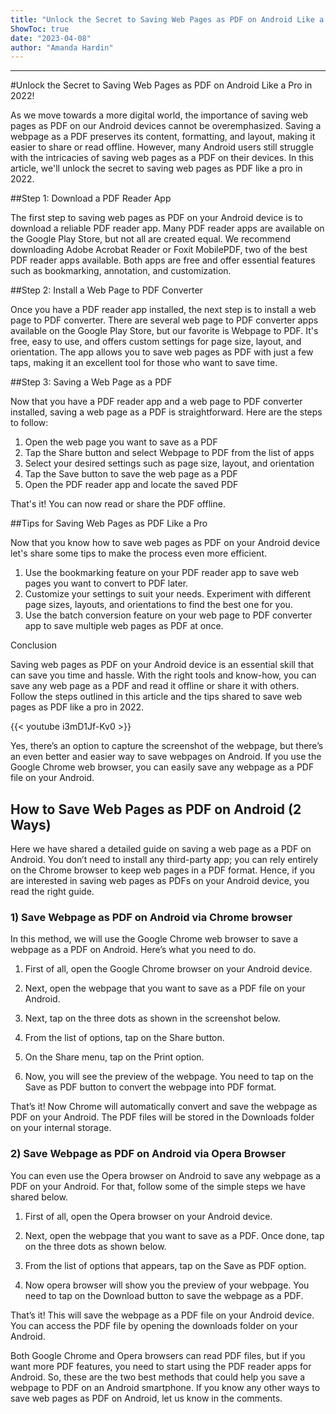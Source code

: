 ```yaml
---
title: "Unlock the Secret to Saving Web Pages as PDF on Android Like a Pro in 2022!"
ShowToc: true 
date: "2023-04-08"
author: "Amanda Hardin"
---
```

*****
#Unlock the Secret to Saving Web Pages as PDF on Android Like a Pro in 2022!

As we move towards a more digital world, the importance of saving web pages as PDF on our Android devices cannot be overemphasized. Saving a webpage as a PDF preserves its content, formatting, and layout, making it easier to share or read offline. However, many Android users still struggle with the intricacies of saving web pages as a PDF on their devices. In this article, we'll unlock the secret to saving web pages as PDF like a pro in 2022.

##Step 1: Download a PDF Reader App

The first step to saving web pages as PDF on your Android device is to download a reliable PDF reader app. Many PDF reader apps are available on the Google Play Store, but not all are created equal. We recommend downloading Adobe Acrobat Reader or Foxit MobilePDF, two of the best PDF reader apps available. Both apps are free and offer essential features such as bookmarking, annotation, and customization.

##Step 2: Install a Web Page to PDF Converter

Once you have a PDF reader app installed, the next step is to install a web page to PDF converter. There are several web page to PDF converter apps available on the Google Play Store, but our favorite is Webpage to PDF. It's free, easy to use, and offers custom settings for page size, layout, and orientation. The app allows you to save web pages as PDF with just a few taps, making it an excellent tool for those who want to save time.

##Step 3: Saving a Web Page as a PDF

Now that you have a PDF reader app and a web page to PDF converter installed, saving a web page as a PDF is straightforward. Here are the steps to follow:

1. Open the web page you want to save as a PDF
2. Tap the Share button and select Webpage to PDF from the list of apps
3. Select your desired settings such as page size, layout, and orientation
4. Tap the Save button to save the web page as a PDF
5. Open the PDF reader app and locate the saved PDF

That's it! You can now read or share the PDF offline.

##Tips for Saving Web Pages as PDF Like a Pro

Now that you know how to save web pages as PDF on your Android device let's share some tips to make the process even more efficient.

1. Use the bookmarking feature on your PDF reader app to save web pages you want to convert to PDF later.
2. Customize your settings to suit your needs. Experiment with different page sizes, layouts, and orientations to find the best one for you.
3. Use the batch conversion feature on your web page to PDF converter app to save multiple web pages as PDF at once.

Conclusion

Saving web pages as PDF on your Android device is an essential skill that can save you time and hassle. With the right tools and know-how, you can save any web page as a PDF and read it offline or share it with others. Follow the steps outlined in this article and the tips shared to save web pages as PDF like a pro in 2022.

{{< youtube i3mD1Jf-Kv0 >}} 



Yes, there’s an option to capture the screenshot of the webpage, but there’s an even better and easier way to save webpages on Android. If you use the Google Chrome web browser, you can easily save any webpage as a PDF file on your Android.

 
## How to Save Web Pages as PDF on Android (2 Ways)


Here we have shared a detailed guide on saving a web page as a PDF on Android. You don’t need to install any third-party app; you can rely entirely on the Chrome browser to keep web pages in a PDF format. Hence, if you are interested in saving web pages as PDFs on your Android device, you read the right guide.

 
### 1) Save Webpage as PDF on Android via Chrome browser


In this method, we will use the Google Chrome web browser to save a webpage as a PDF on Android. Here’s what you need to do.
1. First of all, open the Google Chrome browser on your Android device.
2. Next, open the webpage that you want to save as a PDF file on your Android.
3. Next, tap on the three dots as shown in the screenshot below.

4. From the list of options, tap on the Share button.

5. On the Share menu, tap on the Print option.

6. Now, you will see the preview of the webpage. You need to tap on the Save as PDF button to convert the webpage into PDF format.

That’s it! Now Chrome will automatically convert and save the webpage as PDF on your Android. The PDF files will be stored in the Downloads folder on your internal storage.

 
### 2) Save Webpage as PDF on Android via Opera Browser


You can even use the Opera browser on Android to save any webpage as a PDF on your Android. For that, follow some of the simple steps we have shared below.
1. First of all, open the Opera browser on your Android device.
2. Next, open the webpage that you want to save as a PDF. Once done, tap on the three dots as shown below.

3. From the list of options that appears, tap on the Save as PDF option.

4. Now opera browser will show you the preview of your webpage. You need to tap on the Download button to save the webpage as a PDF.

That’s it! This will save the webpage as a PDF file on your Android device. You can access the PDF file by opening the downloads folder on your Android.

Both Google Chrome and Opera browsers can read PDF files, but if you want more PDF features, you need to start using the PDF reader apps for Android. So, these are the two best methods that could help you save a webpage to PDF on an Android smartphone. If you know any other ways to save web pages as PDF on Android, let us know in the comments.





